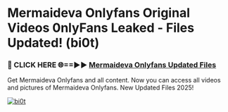 # Mermaideva Onlyfans Original Videos 0nlyFans Leaked - Files Updated! (bi0t)

<h3>🔴 CLICK HERE 🌐==►► <a href="https://tinyurl.com/2m67pmp6" rel="nofollow">Mermaideva Onlyfans Updated Files</a></h3>

Get Mermaideva Onlyfans and all content. Now you can access all videos and pictures of Mermaideva Onlyfans. New Updated Files 2025!

[![bi0t](https://i.imgur.com/H4QAA4z.gif)](https://tinyurl.com/2m67pmp6)